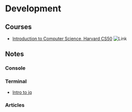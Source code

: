 # Development

## Courses

* [Introduction to Computer Science, Harvard CS50](https://www.edx.org/course/introduction-computer-science-harvardx-cs50x) ![Link](../foreign.png)

## Notes

### Console

### Terminal
* [Intro to jq](Terminal/jq-notes.md)


### Articles
